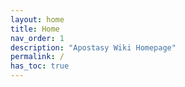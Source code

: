 ```yaml
---
layout: home
title: Home
nav_order: 1
description: "Apostasy Wiki Homepage"
permalink: /
has_toc: true
---
```

